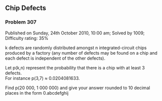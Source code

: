 Chip Defects
------------

### Problem 307

Published on Sunday, 24th October 2010, 10:00 am; Solved by 1009;
Difficulty rating: 35%

k defects are randomly distributed amongst n integrated-circuit chips
produced by a factory (any number of defects may be found on a chip and
each defect is independent of the other defects).

Let p(k,n) represent the probability that there is a chip with at least
3 defects.\
 For instance p(3,7) ≈ 0.0204081633.

Find p(20 000, 1 000 000) and give your answer rounded to 10 decimal
places in the form 0.abcdefghij
